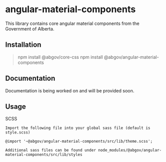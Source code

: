 # angular-material-components

This library contains core angular material components from the Government of Alberta.

## Installation

> npm install @abgov/core-css
> npm install @abgov/angular-material-components

## Documentation

Documentation is being worked on and will be provided soon.

## Usage

SCSS

```
Import the following file into your global sass file (default is style.scss)

@import '~@abgov/angular-material-components/src/lib/theme.scss';

Additional sass files can be found under node_modules/@abgov/angular-material-components/src/lib/styles
```
